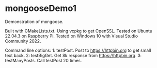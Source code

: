 # mongooseDemo1
Demonstration of mongoose.

Built with CMakeLists.txt.
Using vcpkg to get OpenSSL.
Tested on Ubuntu 22.04.3 on Raspberry Pi.
Tested on Windows 10 with Visual Studio Community 2022.

Command line options:
	1: testPost.  Post to https://httpbin.org to get small text back.
	2: testBigGet.  Get 8k response from https://httpbin.org.
	3: testManyPosts.   Call testPost 20 times.
